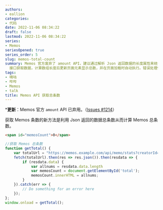 ```yaml
---
authors:
- eallion
categories:
- 代码
date: 2022-11-06 08:34:22
draft: false
lastmod: 2022-11-06 08:34:22
series:
- Memos
seriesOpened: true
series_order: 5
slug: memos-total-count
summary: Memos 官方废弃了 amount API，建议通过解析 Json 返回数据的长度属性来统计总条数。示例代码通过 fetch 请求 stats
  接口获取数据，计算数组长度后更新页面元素显示总数，并在页面加载时自动执行。错误处理保留了扩展空间。
tags:
- 嘀咕
- 哔哔
- Memos
- talk
title: Memos API 获取总条数
---
```

***更新**：Memos 官方 `amount` API 已弃用。（[Issues #1214](https://github.com/usememos/memos/issues/1214)）

获取 Memos 条数的新方法是利用 Json 返回的数据总条数从而计算 Memos 总条数。

```html
<span id="memosCount">0</span>
```

```js
//获取 Memos 总条数
function getTotal() {
    var totalUrl = "https://memos.example.com/api/memo/stats?creatorId=101"
    fetch(totalUrl).then(res => res.json()).then(resdata => {
        if (resdata.data) {
            var allnums = resdata.data.length
            var memosCount = document.getElementById('total');
            memosCount.innerHTML = allnums;
        }
    }).catch(err => {
        // Do something for an error here
    });
};
window.onload = getTotal();
```
